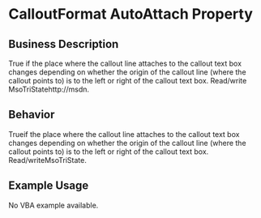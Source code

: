 # CalloutFormat AutoAttach Property

## Business Description
True if the place where the callout line attaches to the callout text box changes depending on whether the origin of the callout line (where the callout points to) is to the left or right of the callout text box. Read/write MsoTriStatehttp://msdn.

## Behavior
Trueif the place where the callout line attaches to the callout text box changes depending on whether the origin of the callout line (where the callout points to) is to the left or right of the callout text box. Read/writeMsoTriState.

## Example Usage
No VBA example available.